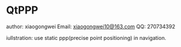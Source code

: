 # QtPPP
author: xiaogongwei
Email: xiaogongwei10@163.com
QQ: 270734392

iullstration:
use static ppp(precise point positioning) in navigation.

